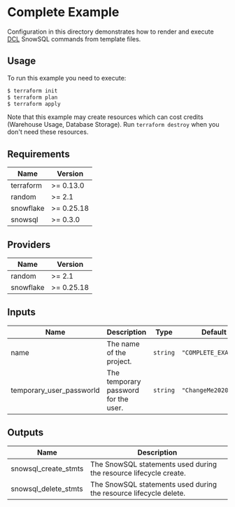 # Complete Example

Configuration in this directory demonstrates how to render and execute [DCL](https://www.geeksforgeeks.org/sql-ddl-dql-dml-dcl-tcl-commands/) SnowSQL commands from template files.

## Usage

To run this example you need to execute:

```bash
$ terraform init
$ terraform plan
$ terraform apply
```

Note that this example may create resources which can cost credits (Warehouse Usage, Database Storage).
Run `terraform destroy` when you don't need these resources.

<!-- BEGINNING OF PRE-COMMIT-TERRAFORM DOCS HOOK -->
## Requirements

| Name | Version |
|------|---------|
| terraform | >= 0.13.0 |
| random | >= 2.1 |
| snowflake | >= 0.25.18 |
| snowsql | >= 0.3.0 |

## Providers

| Name | Version |
|------|---------|
| random | >= 2.1 |
| snowflake | >= 0.25.18 |

## Inputs

| Name | Description | Type | Default | Required |
|------|-------------|------|---------|:--------:|
| name | The name of the project. | `string` | `"COMPLETE_EXAMPLE"` | no |
| temporary\_user\_passworld | The temporary password for the user. | `string` | `"ChangeMe2020!"` | no |

## Outputs

| Name | Description |
|------|-------------|
| snowsql\_create\_stmts | The SnowSQL statements used during the resource lifecycle create. |
| snowsql\_delete\_stmts | The SnowSQL statements used during the resource lifecycle delete. |

<!-- END OF PRE-COMMIT-TERRAFORM DOCS HOOK -->
